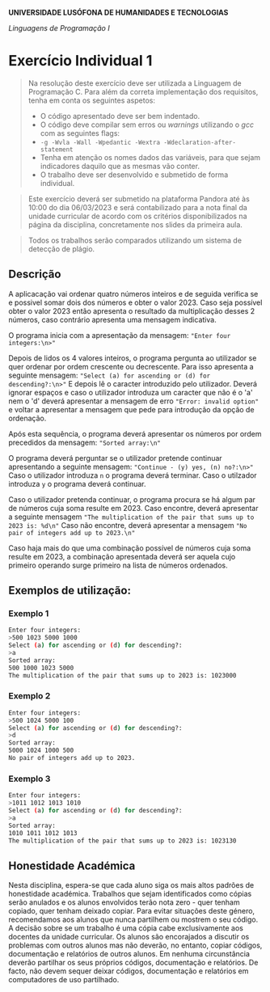 **UNIVERSIDADE LUSÓFONA DE HUMANIDADES E TECNOLOGIAS**

*Linguagens de Programação I*

# Exercício Individual 1

>Na resolução deste exercício deve ser utilizada a Linguagem de Programação C. Para além da correta implementação dos requisitos, tenha em conta os seguintes aspetos:
>- O código apresentado deve ser bem indentado. 
>- O código deve compilar sem erros ou *warnings* utilizando o *gcc* com as seguintes flags:
>- `-g -Wvla -Wall -Wpedantic -Wextra -Wdeclaration-after-statement`
>- Tenha em atenção os nomes dados das variáveis, para que sejam indicadores daquilo que as mesmas vão conter.
>- O trabalho deve ser desenvolvido e submetido de forma individual.

>Este exercício deverá ser submetido na plataforma Pandora até às 10:00 do dia 06/03/2023 e será contabilizado para a nota final da unidade curricular de acordo com os critérios disponibilizados na página da disciplina, concretamente nos slides da primeira aula.

>Todos os trabalhos serão comparados utilizando um sistema de detecção de plágio.


## Descrição
A aplicacação vai ordenar quatro números inteiros e de seguida verifica se e possivel somar dois dos números e obter o valor 2023. 
Caso seja possível obter o valor 2023 então apresenta o resultado da multiplicação desses 2 números, caso contrário apresenta uma mensagem indicativa.
  
O programa inicia com a apresentação da mensagem:
```"Enter four integers:\n>"```

Depois de lidos os 4 valores inteiros, o programa pergunta ao utilizador se quer ordenar por ordem crescente ou decrescente. Para isso apresenta a seguinte mensagem:
```"Select (a) for ascending or (d) for descending?:\n>"```
E depois lê o caracter introduzido pelo utilizador. Deverá ignorar espaços e caso o utilizador introduza um caracter que não é o 'a' nem o 'd' deverá apresentar a mensagem de erro ```"Error: invalid option"``` e voltar a apresentar a mensagem que pede para introdução da opção de ordenação.

Após esta sequência, o programa deverá apresentar os números por ordem precedidos da mensagem:
```"Sorted array:\n"```

O programa deverá perguntar se o utilizador pretende continuar apresentando a seguinte mensagem:
```"Continue - (y) yes, (n) no?:\n>"```
Caso o utilizador introduza `n` o programa deverá terminar. Caso o utilzador introduza `y` o programa deverá continuar.

Caso o utilizador pretenda continuar, o programa procura se há algum par de números cuja soma resulte em 2023. Caso encontre, deverá apresentar a seguinte mensagem
```"The multiplication of the pair that sums up to 2023 is: %d\n"```
Caso não encontre, deverá apresentar a mensagem
```"No pair of integers add up to 2023.\n"```

Caso haja mais do que uma combinação possível de números cuja soma resulte em 2023, a combinação apresentada deverá ser aquela cujo primeiro operando surge primeiro na lista de números ordenados.
 
## Exemplos de utilização:

### Exemplo 1
```bash
Enter four integers:
>500 1023 5000 1000
Select (a) for ascending or (d) for descending?:
>a 
Sorted array: 
500 1000 1023 5000
The multiplication of the pair that sums up to 2023 is: 1023000
```

### Exemplo 2
```bash
Enter four integers:
>500 1024 5000 100
Select (a) for ascending or (d) for descending?:
>d
Sorted array: 
5000 1024 1000 500
No pair of integers add up to 2023.
```

### Exemplo 3
```bash
Enter four integers:
>1011 1012 1013 1010
Select (a) for ascending or (d) for descending?:
>a
Sorted array:
1010 1011 1012 1013 
The multiplication of the pair that sums up to 2023 is: 1023130  
```

## Honestidade Académica

Nesta disciplina, espera-se que cada aluno siga os mais altos padrões de honestidade académica. Trabalhos que sejam identificados como cópias serão anulados e os alunos envolvidos terão nota zero - quer tenham copiado, quer tenham deixado copiar.
Para evitar situações deste género, recomendamos aos alunos que nunca partilhem ou mostrem o seu código.
A decisão sobre se um trabalho é uma cópia cabe exclusivamente aos docentes da unidade curricular.
Os alunos são encorajados a discutir os problemas com outros alunos mas não deverão, no entanto, copiar códigos, documentação e relatórios de outros alunos. Em nenhuma circunstância deverão partilhar os seus próprios códigos, documentação e relatórios. De facto, não devem sequer deixar códigos, documentação e relatórios em computadores de uso partilhado.

